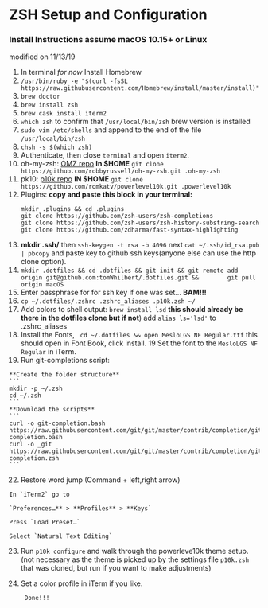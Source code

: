# ZSH Setup and Configuration # 
### Install Instructions assume macOS 10.15+ or Linux  
modified on 11/13/19
 
1. In terminal _for now_ Install Homebrew 
2. `/usr/bin/ruby -e "$(curl -fsSL https://raw.githubusercontent.com/Homebrew/install/master/install)"`
3. `brew doctor`
4. `brew install zsh`
5. `brew cask install iterm2`
6. `which zsh`  to confirm that  `/usr/local/bin/zsh` brew version is installed
7. `sudo vim /etc/shells`  and append to the end of the file  `/usr/local/bin/zsh`
8. `chsh -s $(which zsh)`
9.  Authenticate, then close `terminal` and open `iterm2`.
10. oh-my-zsh: [OMZ repo](~https://github.com/robbyrussell/oh-my-zsh~)
    **In $HOME** `git clone https://github.com/robbyrussell/oh-my-zsh.git .oh-my-zsh`
11. pk10: [p10k repo](~https://github.com/romkatv/powerlevel10k~)
    **IN $HOME** `git clone https://github.com/romkatv/powerlevel10k.git .powerlevel10k`
12. Plugins: **copy and paste this block in your terminal:**
    ```
    mkdir .plugins && cd .plugins
    git clone https://github.com/zsh-users/zsh-completions 
    git clone https://github.com/zsh-users/zsh-history-substring-search 
    git clone https://github.com/zdharma/fast-syntax-highlighting
    ```
13.  **mkdir .ssh/** then  `ssh-keygen -t rsa -b 4096`  next  `cat ~/.ssh/id_rsa.pub | pbcopy`  and paste key to github     ssh keys(anyone else can use the http clone option).
14. `mkdir .dotfiles && cd .dotfiles && git init && git remote add origin git@github.com:tomWhilbert/.dotfiles.git &&        git pull origin macOS`
15. Enter passphrase for for ssh key if one was set... **BAM!!!** 
16. `cp ~/.dotfiles/.zshrc .zshrc_aliases .p10k.zsh ~/`
17.  Add colors to shell output:  `brew install lsd`  **this should already be there in the dotfiles clone but if not**) add `alias ls='lsd'` to                .zshrc_aliases 
18.  Install the Fonts, ` cd ~/.dotfiles && open MesloLGS NF Regular.ttf` this should open in Font Book, click install.
19  Set the font to the `MesloLGS NF Regular` in iTerm.
20.  Run git-completions script:
    
    **Create the folder structure**
    ```
    mkdir -p ~/.zsh
    cd ~/.zsh
    ```
    **Download the scripts**
    ```
    curl -o git-completion.bash https://raw.githubusercontent.com/git/git/master/contrib/completion/git-completion.bash
    curl -o _git https://raw.githubusercontent.com/git/git/master/contrib/completion/git-completion.zsh
    ```
22.  Restore word jump (Command + left,right arrow) 
     
    In `iTerm2` go to 

    `Preferences…** > **Profiles** > **Keys`

    Press `Load Preset…`

    Select `Natural Text Editing`
23. Run `p10k configure` and walk through the powerleve10k theme setup.(not necessary as the theme is picked up by the settings file `p10k.zsh`          that was cloned, but run if you want to make adjustments)
24.  Set a color profile in iTerm if you like.
        
          Done!!!
